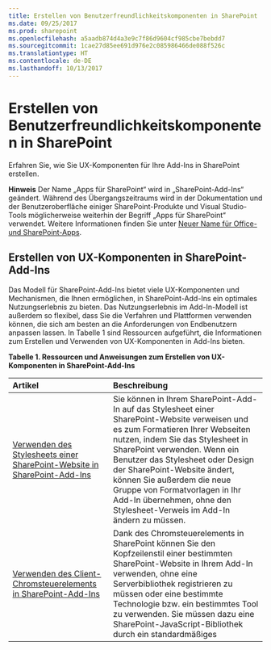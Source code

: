 ```yaml
---
title: Erstellen von Benutzerfreundlichkeitskomponenten in SharePoint
ms.date: 09/25/2017
ms.prod: sharepoint
ms.openlocfilehash: a5aadb874d4a3e9c7f86d9604cf985cbe7bebdd7
ms.sourcegitcommit: 1cae27d85ee691d976e2c085986466de088f526c
ms.translationtype: HT
ms.contentlocale: de-DE
ms.lasthandoff: 10/13/2017
---
```

# <a name="create-ux-components-in-sharepoint"></a>Erstellen von Benutzerfreundlichkeitskomponenten in SharePoint
Erfahren Sie, wie Sie UX-Komponenten für Ihre Add-Ins in SharePoint erstellen.
 

 **Hinweis** Der Name „Apps für SharePoint“ wird in „SharePoint-Add-Ins“ geändert. Während des Übergangszeitraums wird in der Dokumentation und der Benutzeroberfläche einiger SharePoint-Produkte und Visual Studio-Tools möglicherweise weiterhin der Begriff „Apps für SharePoint“ verwendet. Weitere Informationen finden Sie unter [Neuer Name für Office- und SharePoint-Apps](new-name-for-apps-for-sharepoint.md#bk_newname).
 


## <a name="creating-ux-components-in-sharepoint-add-ins"></a>Erstellen von UX-Komponenten in SharePoint-Add-Ins
<a name="SP15CreateUX_Creating"> </a>

Das Modell für SharePoint-Add-Ins bietet viele UX-Komponenten und Mechanismen, die Ihnen ermöglichen, in SharePoint-Add-Ins ein optimales Nutzungserlebnis zu bieten. Das Nutzungserlebnis im Add-In-Modell ist außerdem so flexibel, dass Sie die Verfahren und Plattformen verwenden können, die sich am besten an die Anforderungen von Endbenutzern anpassen lassen. In Tabelle 1 sind Ressourcen aufgeführt, die Informationen zum Erstellen und Verwenden von UX-Komponenten in Add-Ins bieten.
 

 

**Tabelle 1. Ressourcen und Anweisungen zum Erstellen von UX-Komponenten in SharePoint-Add-Ins**


|**Artikel**|**Beschreibung**|
|:-----|:-----|
| [Verwenden des Stylesheets einer SharePoint-Website in SharePoint-Add-Ins](use-a-sharepoint-website-s-style-sheet-in-sharepoint-add-ins.md)|Sie können in Ihrem SharePoint-Add-In auf das Stylesheet einer SharePoint-Website verweisen und es zum Formatieren Ihrer Webseiten nutzen, indem Sie das Stylesheet in SharePoint verwenden. Wenn ein Benutzer das Stylesheet oder Design der SharePoint-Website ändert, können Sie außerdem die neue Gruppe von Formatvorlagen in Ihr Add-In übernehmen, ohne den Stylesheet-Verweis im Add-In ändern zu müssen.|
| [Verwenden des Client-Chromsteuerelements in SharePoint-Add-Ins](use-the-client-chrome-control-in-sharepoint-add-ins.md)|Dank des Chromsteuerelements in SharePoint können Sie den Kopfzeilenstil einer bestimmten SharePoint-Website in Ihrem Add-In verwenden, ohne eine Serverbibliothek registrieren zu müssen oder eine bestimmte Technologie bzw. ein bestimmtes Tool zu verwenden. Sie müssen dazu eine SharePoint-JavaScript-Bibliothek durch ein standardmäßiges <script>-Tag registrieren. Sie können einen Platzhalter bereitstellen, indem Sie ein HTML- **div**-Element verwenden und das Steuerelement mit den verfügbaren Optionen weiter anpassen. Das Steuerelement erhält sein Aussehen durch die angegebene SharePoint-Website.  |
| [Erstellen von Add-In-Webparts zur Installation mit Ihrem SharePoint-Add-In](create-add-in-parts-to-install-with-your-sharepoint-add-in.md)|Mit Add-In-Webparts können Sie die Benutzeroberfläche Ihres Add-Ins direkt im Hostweb anzeigen. Ein Add-In-Webpart zeigt Ihren Add-In-Inhalt mithilfe eines **IFrame** an. Endbenutzer können die Oberfläche mithilfe der benutzerdefinierten Eigenschaften, die Sie für Ihr Add-In-Webpart bereitstellen können, individuell anpassen. Die Add-In-Webseite erhält die benutzerdefinierten Eigenschaftswerte durch Parameter in der Abfragezeichenfolge.|
| [Erstellen benutzerdefinierter Aktionen zur Bereitstellung mit SharePoint-Add-Ins](create-custom-actions-to-deploy-with-sharepoint-add-ins.md)|Bei der SharePoint-Add-In-Erstellung ermöglichen Ihnen benutzerdefinierte Aktionen die Interaktion mit Listen und dem Menüband in der Hostwebsite. Eine benutzerdefinierte Aktion wird für die Hostwebsite bereitgestellt, wenn Endbenutzer Ihr Add-In installieren. Benutzerdefinierte Aktionen können eine Remotewebseite öffnen und durch die Abfragezeichenfolge Informationen übergeben. Für Add-Ins sind zwei Typen von benutzerdefinierten Aktionen verfügbar: Menüband und ECB (Edit Control Block).|
| [Anpassen einer Listenansicht in SharePoint-Add-Ins durch clientseitiges Rendering](customize-a-list-view-in-sharepoint-add-ins-using-client-side-rendering.md)|Durch clientseitiges Rendering wird ein Mechanismus verfügbar, mit dem Sie Ihre eigene Ausgabe für eine Gruppe von Steuerelementen, die in einer SharePoint-Seite gehostet sind, generieren können. Dieser Mechanismus ermöglicht Ihnen die Verwendung bekannter Technologien, wie HTML und JavaScript, um die Rendering-Logik von SharePoint-Listenansichten zu definieren. Beim clientseitigen Rendering können Sie Ihre eigenen JavaScript-Ressourcen angeben und sie in den für Ihre Add-Ins verfügbaren Datenspeicheroptionen, wie z. B. eine Dokumentbibliothek, hosten.|
| [Verwenden des clientseitigen Personenauswahl-Steuerelements in von SharePoint gehosteten SharePoint-Add-Ins](use-the-client-side-people-picker-control-in-sharepoint-hosted-sharepoint-add-ins.md)|Erfahren Sie, wie das clientseitige Steuerelement „Personenauswahl" in SharePoint-Add-Ins verwendet wird. Mit dem clientseitigen Personenauswahl-Steuerelement können Benutzer schnell nach gültigen Benutzerkonten von Personen, Gruppen und Ansprüchen in ihrer Organisation suchen und diese auswählen. Bei der Auswahl handelt es sich um ein HTML- und JavaScript-Steuerelement mit browserübergreifender Unterstützung.|

## <a name="next-steps-working-with-data-in-sharepoint-add-ins"></a>Nächste Schritte: Arbeiten mit Daten in SharePoint-Add-Ins
<a name="SP15CreateUX_Next"> </a>

Haben Sie die Entwicklung einer optimalen UX für Ihr Add-In abgeschlossen? Integrieren Sie Daten mit den Mechanismen, die Ihnen im Modell für SharePoint-Add-Ins zur Verfügung stehen. Weitere Informationen finden Sie unter  [Arbeiten mit externen Daten in SharePoint](work-with-external-data-in-sharepoint.md).
 

 

## <a name="additional-resources"></a>Zusätzliche Ressourcen
<a name="SP15CreateUX_AddRes"> </a>


-  [SharePoint-Add-Ins](sharepoint-add-ins.md)
    
 
-  [UX-Design für SharePoint-Add-Ins](ux-design-for-sharepoint-add-ins.md)
    
 
-  [Entwickeln von SharePoint-Add-ins](develop-sharepoint-add-ins.md)
    
 

